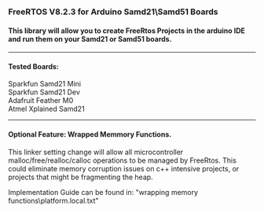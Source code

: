 ###  FreeRTOS V8.2.3 for Arduino Samd21\Samd51 Boards  

####  This library will allow you to create FreeRtos Projects in the arduino IDE and run them on your Samd21 or Samd51 boards.  


***************************************************************************************************************
#### Tested Boards:  
 Sparkfun Samd21 Mini  
 Sparkfun Samd21 Dev  
 Adafruit Feather M0  
 Atmel Xplained Samd21  
 
***************************************************************************************************************

#### Optional Feature: Wrapped Memmory Functions. 

This linker setting change will allow all microcontroller malloc/free/realloc/calloc 
operations to be managed by FreeRtos. This could eliminate memory corruption issues on
c++ intensive projects, or projects that might be fragmenting the heap.

Implementation Guide can be found in: "wrapping memory functions\platform.local.txt"

 
 
